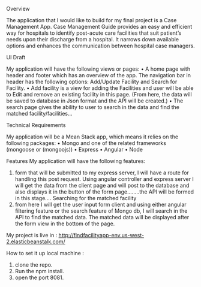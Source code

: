 Overview

The application that I would like to build for my final project is a Case Management App. Case Management Guide provides an easy and efficient way for hospitals to identify post-acute care facilities that suit patient’s needs upon their discharge from a hospital. It narrows down available options and enhances the communication between hospital case managers.

UI Draft

My application will have the following views or pages:
•	A home page with header and footer which has an overview of the app. The navigation bar in header has the following options: Add/Update Facility and Search for Facility.
•	Add facility is a view for adding the Facilities and user will be able to Edit and remove an existing facility in this page. (From here, the data will be saved to database in Json format and the API will be created.)
•	The search page gives the ability to user to search in the data and find the matched facility/facilities…

Technical Requirements

My application will be a Mean Stack app, which means it relies on the following packages:
•	Mongo and one of the related frameworks (mongoose or (mongoojs))
•	Express
•	Angular
•	Node 


Features
My application will have the following features:
1.	form that will be submitted to my express server, I will have a route for handling this post request. Using angular controller and express server I will get the data from the client page and will post to the database and also displays it in the button of the form page….….the API will be formed in this stage….
Searching for the matched facility
2.	from here I will get the user input form client and using either angular filtering feature or the search feature of Mongo db, I will search in the API to find the matched data. The matched data will be displayed after the form view in the bottom of the page.


My project is live in : http://findfacilityapp-env.us-west-2.elasticbeanstalk.com/

How to set it up local machine :

1. clone the repo.
2. Run the npm install.
3. open the port 8081.




